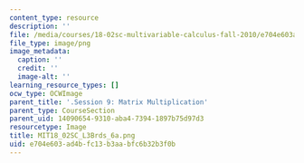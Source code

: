 ```yaml
---
content_type: resource
description: ''
file: /media/courses/18-02sc-multivariable-calculus-fall-2010/e704e603ad4bfc13b3aabfc6b32b3f0b_MIT18_02SC_L3Brds_6a.png
file_type: image/png
image_metadata:
  caption: ''
  credit: ''
  image-alt: ''
learning_resource_types: []
ocw_type: OCWImage
parent_title: '.Session 9: Matrix Multiplication'
parent_type: CourseSection
parent_uid: 14090654-9310-aba4-7394-1897b75d97d3
resourcetype: Image
title: MIT18_02SC_L3Brds_6a.png
uid: e704e603-ad4b-fc13-b3aa-bfc6b32b3f0b
---
```


